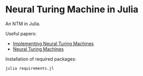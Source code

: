 # Neural Turing Machine in Julia

An NTM in Julia.

Useful papers:
  - [Implementing Neural Turing Machines](https://arxiv.org/abs/1807.08518)
  - [Neural Turing Machines](https://arxiv.org/abs/1410.5401)

Installation of required packages:
```bash
julia requirements.jl
```
